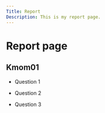 ```yaml
---
Title: Report
Description: This is my report page.
---
```


Report page
==========================

## Kmom01

* Question 1

* Question 2

* Question 3
